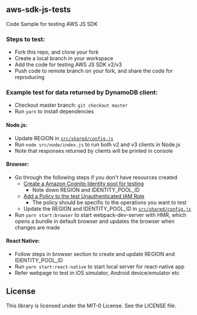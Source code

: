 ## aws-sdk-js-tests

Code Sample for testing AWS JS SDK

### Steps to test:

- Fork this repo, and clone your fork
- Create a local branch in your workspace
- Add the code for testing AWS JS SDK v2/v3
- Push code to remote branch on your fork, and share the code for reproducing

### Example test for data returned by DynamoDB client:

- Checkout master branch: `git checkout master`
- Run `yarn` to install dependencies

#### Node.js:

- Update REGION in [`src/shared/config.js`](./src/shared/config.js)
- Run `node src/node/index.js` to run both v2 and v3 clients in Node.js
- Note that responses returned by clients will be printed in console

#### Browser:

- Go through the following steps if you don't have resources created
  - [Create a Amazon Cognito Identity pool for testing](https://docs.aws.amazon.com/sdk-for-javascript/v2/developer-guide/getting-started-browser.html#getting-started-browser-create-identity-pool)
    - Note down REGION and IDENTITY_POOL_ID
  - [Add a Policy to the test Unauthenticated IAM Role](https://docs.aws.amazon.com/sdk-for-javascript/v2/developer-guide/getting-started-browser.html#getting-started-browser-iam-role)
    - The policy should be specific to the operations you want to test
  - Update the REGION and IDENTITY_POOL_ID in [`src/shared/config.js`](./src/shared/config.js)
- Run `yarn start:browser` to start webpack-dev-server with HMR, which opens a bundle in default browser and updates the browser when changes are made

#### React Native:

- Follow steps in browser section to create and update REGION and IDENTITY_POOL_ID
- Run `yarn start:react-native` to start local server for react-native app
- Refer webpage to test in iOS simulator, Android device/emulator etc

## License

This library is licensed under the MIT-0 License. See the LICENSE file.

